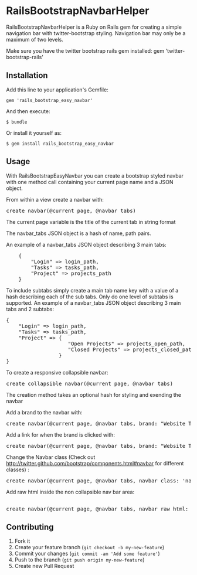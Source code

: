 # RailsBootstrapNavbarHelper

RailsBootstrapNavbarHelper is a Ruby on Rails gem for creating a simple navigation bar with twitter-bootstrap styling. Navigation bar may only be a maximum of two levels.

Make sure you have the twitter bootstrap rails gem installed: gem 'twitter-bootstrap-rails'


## Installation

Add this line to your application's Gemfile:

    gem 'rails_bootstrap_easy_navbar'

And then execute:

    $ bundle

Or install it yourself as:

    $ gem install rails_bootstrap_easy_navbar

## Usage
With RailsBootstrapEasyNavbar you can create a bootstrap styled navbar with one method call containing your current page name and a JSON object. 

From within a view create a navbar with:
<pre>
create_navbar(@current_page, @navbar_tabs)
</pre>
The current page variable is the title of the current tab in string format

The navbar_tabs JSON object is a hash of name, path pairs. 

An example of a navbar_tabs JSON object describing 3 main tabs:
<pre>
	{ 
		"Login" => login_path,
		"Tasks" => tasks_path,
		"Project" => projects_path
	}
</pre>
To include subtabs simply create a main tab name key with a value of a hash describing each of the sub tabs. Only do one level of subtabs is supported. 
An example of a navbar_tabs JSON object describing 3 main tabs and 2 subtabs:
<pre>
{ 
	"Login" => login_path,
	"Tasks" => tasks_path,
	"Project" => {
					"Open Projects" => projects_open_path,
			        "Closed Projects" => projects_closed_path
			     }
}
</pre>
To create a responsive collapsible navbar:
<pre>
create_collapsible_navbar(@current_page, @navbar_tabs)
</pre>
The creation method takes an optional hash for styling and exending the navbar

Add a brand to the navbar with:
<pre>
create_navbar(@current_page, @navbar_tabs, brand: "Website Title")
</pre>
Add a link for when the brand is clicked with:
<pre>
create_navbar(@current_page, @navbar_tabs, brand: "Website Title", brand_path: '/projects')
</pre>
Change the Navbar class (Check out http://twitter.github.com/bootstrap/components.html#navbar for different classes) :
<pre>
create_navbar(@current_page, @navbar_tabs, navbar_class: 'navbar navbar-inverse')
</pre>
Add raw html inside the non collapsible nav bar area:
<pre>	
create_navbar(@current_page, @navbar_tabs, navbar_raw_html: @navbar_raw_html)
</pre>

## Contributing

1. Fork it
2. Create your feature branch (`git checkout -b my-new-feature`)
3. Commit your changes (`git commit -am 'Add some feature'`)
4. Push to the branch (`git push origin my-new-feature`)
5. Create new Pull Request
